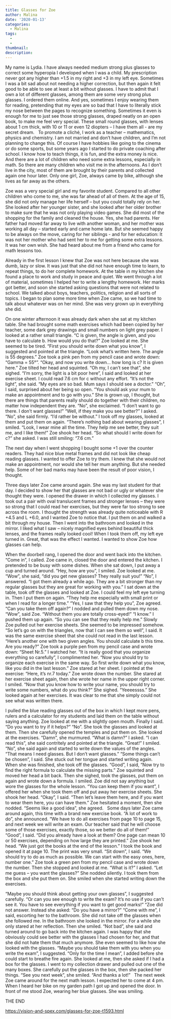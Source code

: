 ```yaml
---
title: Glasses for Zoe
author: Malina
date: '2020-01-13'
categories:
  - Malina
tags:
  - 
  - 
thumbnail: 
description: 
---
```


My name is Lydia. I have always needed medium strong plus glasses to correct some hyperopia I developed when I was a child. My prescription never got any higher than +1.5 in my right and +3 in my left eye. Sometimes I was a bit sad about not needing a higher correction, but then again it felt good to be able to see at least a bit without glasses. I have to admit that I own a lot of different glasses, among them are some very strong plus glasses. I ordered them online. And yes, sometimes I enjoy wearing them for reading, pretending that my eyes are so bad that I have to literally stick my nose between the pages to recognize something. Sometimes it even is enough for me to just see those strong glasses, draped neatly on an open book, to make me feel very special. These small round glasses, with lenses about 1 cm thick, with 10 or 11 or even 12 diopters – I have them all - are my secret dream.
 
To promote a cliché, I work as a teacher – mathematics, physics and chemistry. I am not married and don’t have children, and I’m not planning to change this. Of course I have hobbies like going to the cinema or do some sports, but some years ago I started to do private coaching after school. I know how to teach things, it is fun, and the extra money is nice. And there are a lot of children who need some extra lessons, especially in math. So there are many children who visit me in the afternoons. As I don’t live in the city, most of them are brought by their parents and collected again one hour later. Only one girl, Zoe, always came by bike, although she lives as far away as the others.

Zoe was a very special girl and my favorite student. Compared to all other children who come to me, she was far ahead of all of them. At the age of 15, she did not only manage her life herself – but you could totally rely on her. She looked after her younger sister, and she looked after her older brother to make sure that he was not only playing video games. She did most of the shopping for the family and cleaned the house. Yes, she had parents. Her father had moved far away to live with another woman, and her mother was working all day – started early and came home late. But she seemed happy to be always on the move, caring for her siblings - and for her education: It was not her mother who had sent her to me for getting some extra lessons. It was her own wish. She had heard about me from a friend who came for math lessons too.

Already in the first lesson I knew that Zoe was not here because she was dumb, lazy or slow. It was just that she did not have enough time to learn, to repeat things, to do her complete homework. At the table in my kitchen she found a place to work and study in peace and quiet. We went through a lot of material, sometimes I helped her to write a lengthy homework. Her marks got better, and soon she started asking questions that were not related to school. We talked about boys, teachers, politics, religion and all sorts of topics. I began to plan some more time when Zoe came, so we had time to talk about whatever was on her mind. She was very grown up in everything she did.

On one winter afternoon it was already dark when she sat at my kitchen table. She had brought some math exercises which had been copied by her teacher, some dark grey drawings and small numbers on light grey paper. I looked at a rather small triangle. “C is given, the angle is given, and you have to calculate b. How would you do that?” Zoe looked at me. She seemed to be tired. “First you should write down what you know”, I suggested and pointed at the triangle. “Look what’s written here. The angle is 55 degrees.” Zoe took a pink pen from my pencil case and wrote down: “Gamma = 55°”. “Okay, and now you write down… how long is c? It is given here.” Zoe tilted her head and squinted. “Oh my, I can’t see that”, she sighed. “I’m sorry, the light is a bit poor here”, I said and looked at her exercise sheet. I could read 7.6 cm for c without any effort. “It’s not the light”, she said. “My eyes are so bad. Mum says I should see a doctor.” “Oh”, I said, surprised about her being so open. “You should ask your mum to make an appointment and to go with you.” She is grown up, I thought, but there are things that parents really should do together with their children, no matter how independent they are. “No”, she exclaimed. “I don’t want to go there. I don’t want glasses!” “Well, if they make you see better?” I asked. “No”, she said firmly. “I’d rather be without.” I took off my glasses, looked at them and put them on again. “There’s nothing bad about wearing glasses”, I smiled. “Look, I wear mine all the time. They help me see better, they suit me, and I like them!” Zoe shook her head. “So what should I write down for c?” she asked. I was still smiling: “7.6 cm.”

The next day when I went shopping I bought some +1 over the counter readers. They had nice blue metal frames and did not look like cheap reading glasses. I wanted to offer Zoe to try them. I knew that she would not make an appointment, nor would she tell her mum anything. But she needed help. Some of her bad marks may have been the result of poor vision, I thought.

Three days later Zoe came around again. She was my last student for that day. I decided to show her that glasses are not bad or ugly or whatever she thought they were. I opened the drawer in which I collected my glasses. I took out a pair with oval translucent frames and stronger lenses – they were so strong that I could read her exercises, but they were far too strong to see across the room. I thought the strength was already quite noticeable with R +4.5 and L +6.0, and I wanted Zoe to notice that. I put them on and walked a bit through my house. Then I went into the bathroom and looked in the mirror. I liked what I saw – nicely magnified eyes behind beautiful thick lenses, and the frames really looked cool! When I took them off, my left eye turned in. Great, that was the effect I wanted. I wanted to show Zoe how glasses can help. 

When the doorbell rang, I opened the door and went back into the kitchen. “Come in”, I called. Zoe came in, closed the door and entered the kitchen. I pretended to be busy with some dishes. When she sat down, I put away a cup and turned around. “Hey, how are you”, I smiled. Zoe looked at me. “Wow”, she said, “did you get new glasses? They really suit you!” “No”, I answered. “I got them already a while ago. They are a bit stronger than my regular glasses but they are great for working with you.” I sat down at the table, took off the glasses and looked at Zoe. I could feel my left eye turning in. Then I put them on again. “They help me especially with small print or when I read for a longer time.” “Yes, I saw that they help you”, Zoe agreed. “Can you take them off again?” I nodded and pulled them down my nose. “Wow”, said Zoe. “Without them you are totally cross-eyed!” “I know.” I pushed them up again. “So you can see that they really help me.” Slowly Zoe pulled out her exercise sheets. She seemed to be impressed somehow. “So let’s go on with the triangles, now that I can see them so well”, I said. It was the same exercise sheet that she could not read in the last lesson. “Here’s another one with two given angles. You should calculate b this time. Are you ready?” Zoe took a purple pen from my pencil case and wrote down: “Sheet Nr.5.” I watched her. “It is really good that you organize everything so carefully”, I complimented her. “Now you should try to organize each exercise in the same way. So first write down what you know, like you did in the last lesson.” Zoe stared at her sheet. I pointed at the exercise: “Here, it’s nr.7 today.” Zoe wrote down the number. She stared at her exercise sheet again, then she wrote her name in the upper right corner. I smiled. “Now that you know how to write your name, you should try to write some numbers, what do you think?” She sighed. “Yeeeessss.” She looked again at her exercises. It was clear to me that she simply could not see what was written there. 

I pulled the blue reading glasses out of the box in which I kept more pens, rulers and a calculator for my students and laid them on the table without saying anything. Zoe looked at me with a slightly open mouth. Finally I said. “Do you want to try if it helps?” “No”. She took the glasses and looked at them. Then she carefully opened the temples and put them on. She looked at the exercises. “Damn”, she murmured. “What is damn?” I asked. “I can read this”, she said contritely and pointed at the triangle. “Great!” I smiled. “No”, she said again and started to write down the values of the angles. “That means I need glasses. But I don’t want glasses.” “Some things can’t be chosen”, I said. She stuck out her tongue and started writing again. When she was finished, she took off the glasses. “Good”, I said, “Now try to find the right formula to calculate the missing parts.” Zoe squinted and moved her head a bit back. Then she sighed, took the glasses, put them on again and wrote down a formula. I smiled. 
Zoe did not say anything but wore the glasses for the whole lesson. “You can keep them if you want”, I offered her when she took them off and put away her exercise sheets. She shook her head. “Okay”, I said. “Then let’s leave them here, and if you want to wear them here, you can have them.” Zoe hesitated a moment, then she nodded. “Seems like a good idea”, she agreed. 
 
Some days later Zoe came around again, this time with a brand new exercise book. “A lot of work to do”, she announced. “We have to do all exercises from page 10 to page 15, and next week we will write an exam. Our teacher said that he will choose some of those exercises, exactly those, so we better do all of them!” “Good”, I said. “Did you already have a look at them? One page can mean 10 or 50 exercises, depending on how large they are printed.” Zoe shook her head. “We just got the books at the end of the lesson.” I took the book and opened it at page 10. The print was very small. “Sit down”, I said. “We should try to do as much as possible. We can start with the easy ones, here, number one.” Zoe took a green pen from my pencil case and wrote down the number. Then she stopped and looked at me. “What is it?” I asked. “Let me guess – you want the glasses?” She nodded silently. I took them from the box and she put them on. She smiled when she started writing down the exercises.

“Maybe you should think about getting your own glasses”, I suggested carefully. “Or can you see enough to write the exam? It’s no use if you can’t see it. You have to see everything if you want to get good marks!” “Zoe did not answer. Instead she asked: “Do you have a mirror?” “Come with me”, I said, escorting her to the bathroom. She did not take off the glasses when she followed me. In the bathroom she looked in the mirror. For a while she only stared at her reflection. Then she smiled. “Not bad”, she said and turned around to go back into the kitchen again. I was happy that she obviously could see better with the glasses I had chosen for her, and that she did not hate them that much anymore. She even seemed to like how she looked with the glasses. “Maybe you should take them with you when you write the exam”, I suggested. “Only for the time I mean”, I added before she could start to breathe fire again. She looked at me, then she asked if I had a box for the glasses. I went to my collection drawer and pulled out one of the many boxes. She carefully put the glasses in the box, then she packed her things. “See you next week”, she smiled. “And thanks a lot!”
 
The next week Zoe came around for the next math lesson. I expected her to come at 4 pm. When I heard her bike on my garden path I got up and opened the door. In front of me stood Zoe, wearing her blue glasses. She was smiling.

THE END 
 

https://vision-and-spex.com/glasses-for-zoe-t1593.html
